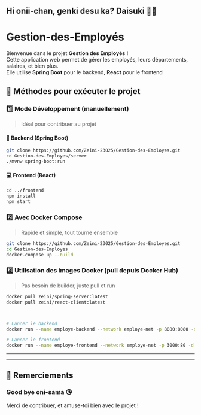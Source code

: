## Hi onii-chan, genki desu ka? Daisuki  💖😊

# Gestion-des-Employés


Bienvenue dans le projet **Gestion des Employés** !  
Cette application web permet de gérer les employés, leurs départements, salaires, et bien plus.  
Elle utilise **Spring Boot** pour le backend, **React** pour le frontend

## 🚀 Méthodes pour exécuter le projet

### 1️⃣ Mode Développement (manuellement)
> Idéal pour contribuer au projet

#### 🔁 Backend (Spring Boot)
```bash
git clone https://github.com/Zeini-23025/Gestion-des-Employes.git
cd Gestion-des-Employes/server
./mvnw spring-boot:run
```

#### 💻 Frontend (React)
```bash
cd ../frontend
npm install
npm start
```

### 2️⃣ Avec Docker Compose
> Rapide et simple, tout tourne ensemble

```bash
git clone https://github.com/Zeini-23025/Gestion-des-Employes.git
cd Gestion-des-Employes
docker-compose up --build
```

### 3️⃣ Utilisation des images Docker (pull depuis Docker Hub)
> Pas besoin de builder, juste pull et run

```bash
docker pull zeini/spring-server:latest
docker pull zeini/react-client:latest



# Lancer le backend
docker run --name employe-backend --network employe-net -p 8080:8080 -d zeini/spring-server:latest

# Lancer le frontend
docker run --name employe-frontend --network employe-net -p 3000:80 -d zeini/react-client:latest
```

---


---

## 💬 Remerciements

### Good bye oni-sama 😘  
Merci de contribuer, et amuse-toi bien avec le projet !
